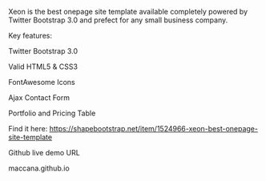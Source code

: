 
Xeon is the best onepage site template available completely powered by Twitter Bootstrap 3.0 and prefect for any small business company. 

Key features:

Twitter Bootstrap 3.0

Valid HTML5 & CSS3

FontAwesome Icons

Ajax Contact Form

Portfolio and Pricing Table


Find it here:
https://shapebootstrap.net/item/1524966-xeon-best-onepage-site-template


Github live demo URL 

maccana.github.io
